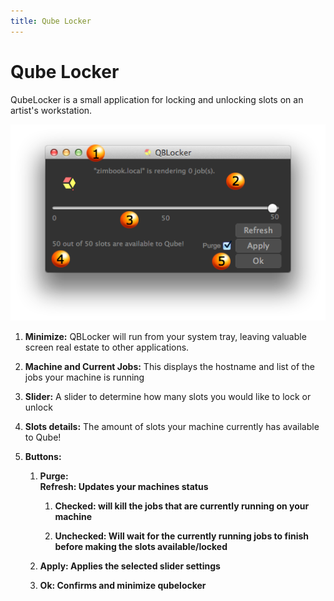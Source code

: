 ```yaml
---
title: Qube Locker
---
```


# Qube Locker

QubeLocker is a small application for locking and unlocking slots on
an artist\'s workstation.

![image](img/ba2666098393b16c4f438712fdc7d0bc829f455f.png)

1.  **Minimize:** QBLocker will run from your system tray, leaving
    valuable screen real estate to other applications.

2.  **Machine and Current Jobs:** This displays the hostname and list of
    the jobs your machine is running

3.  **Slider:** A slider to determine how many slots you would like to
    lock or unlock

4.  **Slots details:** The amount of slots your machine currently has
    available to Qube!

5.  **Buttons:**

    1.  **Purge:**\
        **Refresh: Updates your machines status**

        1.  **Checked: will kill the jobs that are currently running on
            your machine**

        2.  **Unchecked: Will wait for the currently running jobs to
            finish before making the slots available/locked**

    1.  **Apply: Applies the selected slider settings**

    2.  **Ok: Confirms and minimize qubelocker**
